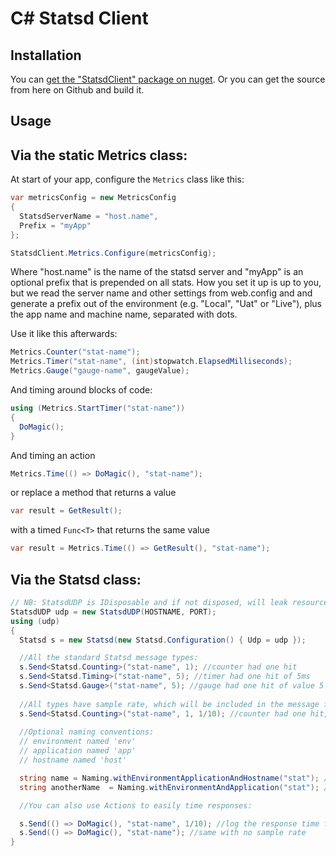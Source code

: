 C# Statsd Client
================

Installation
------------

You can [get the "StatsdClient" package on nuget](http://nuget.org/packages/StatsdClient).
Or you can get the source from here on Github and build it.

Usage
------

Via the static Metrics class:
-----------------------------

At start of your app, configure the `Metrics` class like this:

``` C#
var metricsConfig = new MetricsConfig
{
  StatsdServerName = "host.name",
  Prefix = "myApp"
};

StatsdClient.Metrics.Configure(metricsConfig);
```

Where "host.name" is the name of the statsd server and "myApp" is an optional prefix that is prepended on all stats. How you set it up is up to you, but we read the server name and other settings from web.config and and generate a prefix out of the environment (e.g. "Local", "Uat" or "Live"), plus the app name and machine name, separated with dots.

Use it like this afterwards:

``` C#
Metrics.Counter("stat-name");
Metrics.Timer("stat-name", (int)stopwatch.ElapsedMilliseconds);
Metrics.Gauge("gauge-name", gaugeValue);
```

 And timing around blocks of code:

``` C#
using (Metrics.StartTimer("stat-name"))
{
  DoMagic();
}
```

And timing an action

``` C#
Metrics.Time(() => DoMagic(), "stat-name");
```

or replace a method that returns a value

``` C#
var result = GetResult();
```

with a timed `Func<T>` that returns the same value

``` C#
var result = Metrics.Time(() => GetResult(), "stat-name");
```

Via the Statsd class:
---------------------

``` C#
// NB: StatsdUDP is IDisposable and if not disposed, will leak resources
StatsdUDP udp = new StatsdUDP(HOSTNAME, PORT);
using (udp)
{
  Statsd s = new Statsd(new Statsd.Configuration() { Udp = udp });

  //All the standard Statsd message types:
  s.Send<Statsd.Counting>("stat-name", 1); //counter had one hit
  s.Send<Statsd.Timing>("stat-name", 5); //timer had one hit of 5ms
  s.Send<Statsd.Gauge>("stat-name", 5); //gauge had one hit of value 5
  
  //All types have sample rate, which will be included in the message for Statsd's own stats crunching:
  s.Send<Statsd.Counting>("stat-name", 1, 1/10); //counter had one hit, this will be sent 10% of times it is called
 
  //Optional naming conventions:
  // environment named 'env'
  // application named 'app'
  // hostname named 'host'

  string name = Naming.withEnvironmentApplicationAndHostname("stat"); //== "env.app.stat.host"
  string anotherName  = Naming.withEnvironmentAndApplication("stat"); //== "env.app.stat"

  //You can also use Actions to easily time responses:

  s.Send(() => DoMagic(), "stat-name", 1/10); //log the response time for DoMagic call as a timer
  s.Send(() => DoMagic(), "stat-name"); //same with no sample rate
}
```
